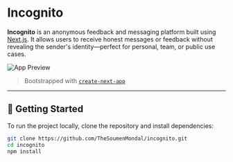# Incognito 

**Incognito** is an anonymous feedback and messaging platform built using [Next.js](https://nextjs.org). It allows users to receive honest messages or feedback without revealing the sender's identity—perfect for personal, team, or public use cases.

![App Preview](https://drive.google.com/uc?id=1XJFm9aUjAfOQkOk2E7xWFIi7gYzLDTHn)

> Bootstrapped with [`create-next-app`](https://nextjs.org/docs/app/api-reference/cli/create-next-app)

---

## 🚀 Getting Started

To run the project locally, clone the repository and install dependencies:

```bash
git clone https://github.com/TheSoumenMondal/incognito.git
cd incognito
npm install


